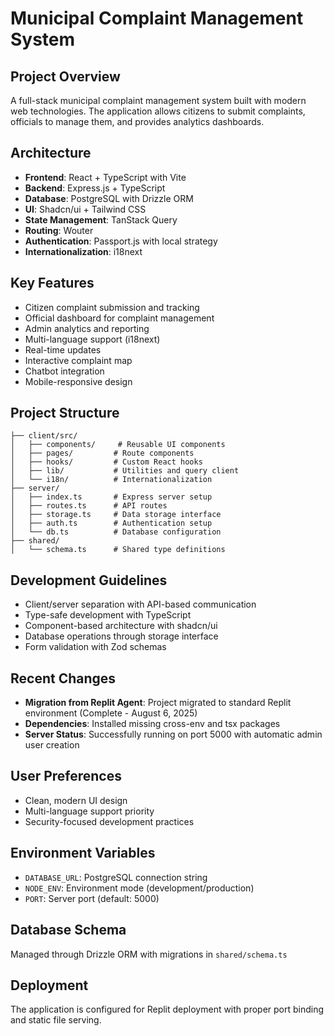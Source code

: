 # Municipal Complaint Management System

## Project Overview
A full-stack municipal complaint management system built with modern web technologies. The application allows citizens to submit complaints, officials to manage them, and provides analytics dashboards.

## Architecture
- **Frontend**: React + TypeScript with Vite
- **Backend**: Express.js + TypeScript
- **Database**: PostgreSQL with Drizzle ORM
- **UI**: Shadcn/ui + Tailwind CSS
- **State Management**: TanStack Query
- **Routing**: Wouter
- **Authentication**: Passport.js with local strategy
- **Internationalization**: i18next

## Key Features
- Citizen complaint submission and tracking
- Official dashboard for complaint management
- Admin analytics and reporting
- Multi-language support (i18next)
- Real-time updates
- Interactive complaint map
- Chatbot integration
- Mobile-responsive design

## Project Structure
```
├── client/src/
│   ├── components/     # Reusable UI components
│   ├── pages/         # Route components
│   ├── hooks/         # Custom React hooks
│   ├── lib/           # Utilities and query client
│   └── i18n/          # Internationalization
├── server/
│   ├── index.ts       # Express server setup
│   ├── routes.ts      # API routes
│   ├── storage.ts     # Data storage interface
│   ├── auth.ts        # Authentication setup
│   └── db.ts          # Database configuration
├── shared/
│   └── schema.ts      # Shared type definitions
```

## Development Guidelines
- Client/server separation with API-based communication
- Type-safe development with TypeScript
- Component-based architecture with shadcn/ui
- Database operations through storage interface
- Form validation with Zod schemas

## Recent Changes
- **Migration from Replit Agent**: Project migrated to standard Replit environment (Complete - August 6, 2025)
- **Dependencies**: Installed missing cross-env and tsx packages
- **Server Status**: Successfully running on port 5000 with automatic admin user creation

## User Preferences
- Clean, modern UI design
- Multi-language support priority
- Security-focused development practices

## Environment Variables
- `DATABASE_URL`: PostgreSQL connection string
- `NODE_ENV`: Environment mode (development/production)
- `PORT`: Server port (default: 5000)

## Database Schema
Managed through Drizzle ORM with migrations in `shared/schema.ts`

## Deployment
The application is configured for Replit deployment with proper port binding and static file serving.